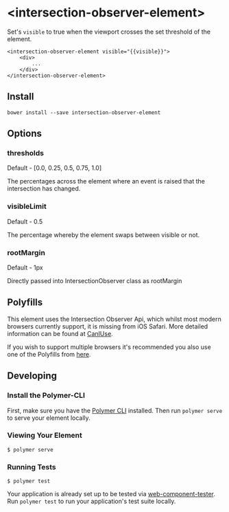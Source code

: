 # \<intersection-observer-element\>

Set's `visible` to true when the viewport crosses the set threshold of the element.

```
<intersection-observer-element visible="{{visible}}">
    <div>  
        ...
    </div>
</intersection-observer-element>
```
## Install

```
bower install --save intersection-observer-element
```

## Options

### thresholds

Default - [0.0, 0.25, 0.5, 0.75, 1.0]

The percentages across the element where an event is raised that the intersection has changed.

### visibleLimit

Default - 0.5

The percentage whereby the element swaps between visible or not.

### rootMargin

Default - 1px

Directly passed into IntersectionObserver class as rootMargin

## Polyfills

This element uses the Intersection Observer Api, which whilst most modern browsers currently support, it is missing from iOS Safari. More detailed information can be found at [CanIUse](https://caniuse.com/#search=intersection).

If you wish to support multiple browsers it's recommended you also use one of the Polyfills from [here](https://github.com/w3c/IntersectionObserver/tree/gh-pages/polyfill).
 
## Developing

### Install the Polymer-CLI

First, make sure you have the [Polymer CLI](https://www.npmjs.com/package/polymer-cli) installed. Then run `polymer serve` to serve your element locally.

### Viewing Your Element

```
$ polymer serve
```

### Running Tests

```
$ polymer test
```

Your application is already set up to be tested via [web-component-tester](https://github.com/Polymer/web-component-tester). Run `polymer test` to run your application's test suite locally.
